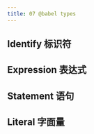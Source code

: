 ```yaml
---
title: 07 @babel types
---
```


## Identify 标识符

## Expression 表达式

## Statement 语句

## Literal 字面量
